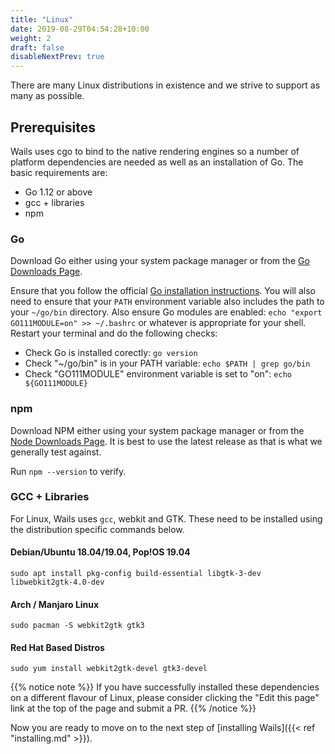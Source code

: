 ```yaml
---
title: "Linux"
date: 2019-08-29T04:54:28+10:00
weight: 2
draft: false
disableNextPrev: true
---
```


There are many Linux distributions in existence and we strive to support as many as possible. 

## Prerequisites

Wails uses cgo to bind to the native rendering engines so a number of platform dependencies are needed as well as an installation of Go. The basic requirements are:

- Go 1.12 or above
- gcc + libraries
- npm

### Go

Download Go either using your system package manager or from the [Go Downloads Page](https://golang.org/dl/).

Ensure that you follow the official [Go installation instructions](https://golang.org/doc/install#install). You will also need to ensure that your `PATH` environment variable also includes the path to your `~/go/bin` directory. Also ensure Go modules are enabled: `echo "export GO111MODULE=on" >> ~/.bashrc` or whatever is appropriate for your shell. Restart your terminal and do the following checks:

 * Check Go is installed corectly: `go version`
 * Check "~/go/bin" is in your PATH variable: `echo $PATH | grep go/bin`
 * Check "GO111MODULE" environment variable is set to "on": `echo ${GO111MODULE}`

### npm

Download NPM either using your system package manager or from the [Node Downloads Page](https://nodejs.org/en/download/). It is best to use the latest release as that is what we generally test against.

Run `npm --version` to verify.


### GCC + Libraries

For Linux, Wails uses `gcc`, webkit and GTK. These need to be installed using the distribution specific commands below.

#### Debian/Ubuntu 18.04/19.04, Pop!OS 19.04

`sudo apt install pkg-config build-essential libgtk-3-dev libwebkit2gtk-4.0-dev`

#### Arch / Manjaro Linux

`sudo pacman -S webkit2gtk gtk3`

#### Red Hat Based Distros

`sudo yum install webkit2gtk-devel gtk3-devel`

{{% notice note %}}
If you have successfully installed these dependencies on a different flavour of Linux, please consider clicking the "Edit this page" link at the top of the page and submit a PR.
{{% /notice %}}

Now you are ready to move on to the next step of [installing Wails]({{< ref "installing.md" >}}).

